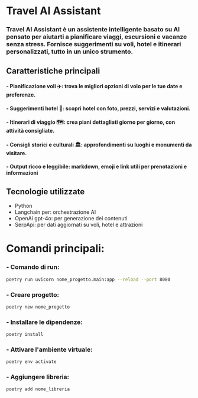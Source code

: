 # Travel AI Assistant
### Travel AI Assistant è un assistente intelligente basato su AI pensato per aiutarti a pianificare viaggi, escursioni e vacanze senza stress. Fornisce suggerimenti su voli, hotel e itinerari personalizzati, tutto in un unico strumento.

## Caratteristiche principali
#### - Pianificazione voli ✈️: trova le migliori opzioni di volo per le tue date e preferenze.
#### - Suggerimenti hotel 🏨: scopri hotel con foto, prezzi, servizi e valutazioni.
#### - Itinerari di viaggio 🗺️: crea piani dettagliati giorno per giorno, con    attività consigliate.
#### - Consigli storici e culturali 🏛️: approfondimenti su luoghi e monumenti da visitare.
#### - Output ricco e leggibile: markdown, emoji e link utili per prenotazioni e informazioni

## Tecnologie utilizzate
- Python 
- Langchain per: orchestrazione AI
- OpenAi gpt-4o: per generazione dei contenuti
- SerpApi: per dati aggiornati su voli, hotel e attrazioni


# Comandi principali:
### - Comando di run:
```bash
poetry run uvicorn nome_progetto.main:app --reload --port 8080
```
### - Creare progetto:
```bash
poetry new nome_progetto
```
### - Installare le dipendenze:
```bash
poetry install
```
### - Attivare l'ambiente virtuale:
```bash
poetry env activate
```
### - Aggiungere libreria:
```bash
poetry add nome_libreria
